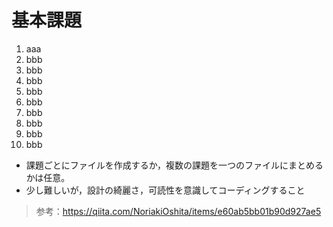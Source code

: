 # 基本課題
1. aaa
1. bbb
1. bbb
1. bbb
1. bbb
1. bbb
1. bbb
1. bbb
1. bbb
1. bbb

- 課題ごとにファイルを作成するか，複数の課題を一つのファイルにまとめるかは任意。
- 少し難しいが，設計の綺麗さ，可読性を意識してコーディングすること

> 参考：https://qiita.com/NoriakiOshita/items/e60ab5bb01b90d927ae5